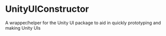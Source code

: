 # UnityUIConstructor
A wrapper/helper for the Unity UI package to aid in quickly prototyping and making Unity UIs

